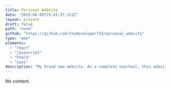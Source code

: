 ```yaml
---
title: Personal Website
date: "2019-06-05T23:41:37.121Z"
layout: project
draft: false
path: "none"
github: "https://github.com/thedeveloper733/personal_website"
type: "web"
elements:
  - "react"
  - "javascript"
  - "html5"
  - "sass"
description: "My brand new website. As a complete overhaul, this website offers much more info about what I'm up to, as well as the projects I'm involved in. Additionally, there's now space for posts about my thoughts on various subjects in addition to updates on my projects."
---
```


No content.